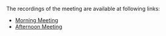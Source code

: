 The recordings of the meeting are available at following links:
* [Morning Meeting](https://conf.fsfe.org/playback/presentation/2.0/playback.html?meetingId=7510c962420cd700b3f46fdc312b8bfe8ec9a608-1633502893766)
* [Afternoon Meeting](https://conf.fsfe.org/playback/presentation/2.0/playback.html?meetingId=7510c962420cd700b3f46fdc312b8bfe8ec9a608-1633535927778)
